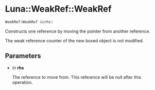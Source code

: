 # Luna::WeakRef::WeakRef

```c++
WeakRef(WeakRef &&rhs)
```

Constructs one reference by moving the pointer from another reference. 

The weak reference counter of the new boxed object is not modified. 

## Parameters
* *in* **rhs**

    The reference to move from. This reference will be null after this operation. 

